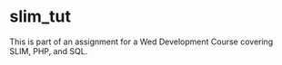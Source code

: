 # slim_tut
This is part of an assignment for a Wed Development Course covering SLIM, PHP, and SQL.


